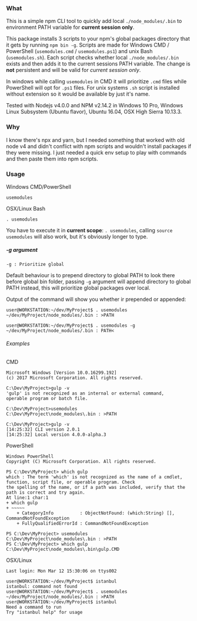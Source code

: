 ### What
This is a simple npm CLI tool to quickly add local `./node_modules/.bin` to environment PATH variable for **current session only**. 

This package installs 3 scripts to your npm's global packages directory that it gets by running `npm bin -g`. Scripts are made for Windows CMD / PowerShell (`usemodules.cmd` / `usemodules.ps1`) and unix Bash (`usemodules.sh`). Each script checks whether local `./node_modules/.bin` exists and then adds it to the current sessions PATH variable. The change is __not__ persistent and will be valid for _current session only_.

In windows while calling `usemodules` in CMD it will prioritize `.cmd` files while PowerShell will opt for `.ps1` files. For unix systems `.sh` script is installed without extension so it would be available by just it's name.

Tested with Nodejs v4.0.0 and NPM v2.14.2 in Windows 10 Pro, Windows Linux Subsystem (Ubuntu flavor), Ubuntu 16.04, OSX High Sierra 10.13.3. 

### Why
I know there's npx and yarn, but I needed something that worked with old node v4 and didn't conflict with npm scripts and wouldn't install packages if they were missing. I just needed a quick env setup to play with commands and then paste them into npm scripts.

### Usage
Windows CMD/PowerShell
```text
usemodules
```
OSX/Linux Bash
```text
. usemodules
```
You have to execute it in __current scope__: `. usemodules`, calling `source usemodules` will also work, but it's obviously longer to type.

##### -g argument
```text
-g : Prioritize global
```

Default behaviour is to prepend directory to global PATH to look there before global bin folder, passing `-g` argument will append directory to global PATH instead, this will prioritize global packages over local.

Output of the command will show you whether ir prepended or appended:
```text
user@WORKSTATION:~/dev/MyProject$ . usemodules
~/dev/MyProject/node_modules/.bin : >PATH

user@WORKSTATION:~/dev/MyProject$ . usemodules -g
~/dev/MyProject/node_modules/.bin : PATH<
```


###### Examples

CMD
```text
Microsoft Windows [Version 10.0.16299.192]
(c) 2017 Microsoft Corporation. All rights reserved.

C:\Dev\MyProject>gulp -v
'gulp' is not recognized as an internal or external command,
operable program or batch file.

C:\Dev\MyProject>usemodules
C:\Dev\MyProject\node_modules\.bin : >PATH

C:\Dev\MyProject>gulp -v
[14:25:32] CLI version 2.0.1
[14:25:32] Local version 4.0.0-alpha.3
```

PowerShell
```text
Windows PowerShell
Copyright (C) Microsoft Corporation. All rights reserved.

PS C:\Dev\MyProject> which gulp
which : The term 'which' is not recognized as the name of a cmdlet, function, script file, or operable program. Check
the spelling of the name, or if a path was included, verify that the path is correct and try again.
At line:1 char:1
+ which gulp
+ ~~~~~
    + CategoryInfo          : ObjectNotFound: (which:String) [], CommandNotFoundException
    + FullyQualifiedErrorId : CommandNotFoundException

PS C:\Dev\MyProject> usemodules
C:\Dev\MyProject\node_modules\.bin : >PATH
PS C:\Dev\MyProject> which gulp
C:\Dev\MyProject\node_modules\.bin\gulp.CMD
```

OSX/Linux 
```text
Last login: Mon Mar 12 15:30:06 on ttys002

user@WORKSTATION:~/dev/MyProject$ istanbul
istanbul: command not found
user@WORKSTATION:~/dev/MyProject$ . usemodules
~/dev/MyProject/node_modules/.bin : >PATH
user@WORKSTATION:~/dev/MyProject$ istanbul
Need a command to run
Try "istanbul help" for usage   
```